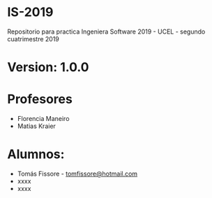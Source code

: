 # IS-2019
Repositorio para practica Ingeniera Software 2019 - UCEL - segundo cuatrimestre 2019

# Version: 1.0.0

# Profesores
- Florencia Maneiro
- Matias Kraier

# Alumnos: 
- Tomás Fissore - tomfissore@hotmail.com
- xxxx
- xxxx



